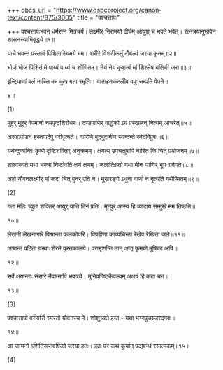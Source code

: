 +++
dbcs_url = "https://www.dsbcproject.org/canon-text/content/875/3005"
title = "पश्चत्तापः"

+++
पश्चत्तापःभवन् धर्मरत्न मित्रचर्य। लक्ष्मीर् निरामयो दीर्घम् आयुश् च भवते भवेत्। रत्नत्रयानुभावेन शासनस्याभिवृद्धये॥१॥

याचे भवन्तं प्रस्तावं पिशितास्थिमये मम। शरीरे विशदीकर्तुं दौर्बल्यं जरया कृतम्॥२॥

भोजं भोजं पिशितं मे पाय्यं पाय्यं च शोणितम्। नेयं नेयं कृशत्वं मां शिश्लेष यक्षिणी जरा॥३॥

इन्द्रियाणां बलं नास्ति मम कुत्र गता स्मृतिः। वाताहतकदलीव वपुः सम्प्रति वेपते॥

४॥

(1)

मुहुर् मुहुर् वेपमानो नम्रपृष्ठशिरोधरः। दण्डपाणिर् वार्द्धको ऽयं प्रस्खलन् नित्यम् आचरेत्॥५॥

असह्यपीडनं हस्तपादेषु वरीवृत्यते। वारिणि बुद्बुदानीव स्यन्दन्ते स्वेदविप्रुषः॥६॥

यथेन्दुकान्तिः कृष्णे दृष्टिशक्तिर् अनुक्रमम्। क्षयत्य् उपचक्षुषापि नास्ति किं चित् प्रयोजनम्॥७॥

शाश्वस्यते यथा भस्त्रा निष्ठीवति क्षणं क्षणम्। जलोत्क्षिप्तो यथा मीनः पाणिर् भूयः प्रवेपते॥८॥

अहो यौवनलक्ष्मीर् मां कदा चित् पुनर् एति न। मुखरङ्गे ऽधुना वाणी न नृत्यति यथेप्सितम्॥९॥

(2)

गता मतिः च्युता शक्तिर् आयुर् याति दिनं प्रति। मृत्युर् आस्यं हि व्यादाय सम्मुखे मम तिष्ठति॥

१०॥

लेखनी लेखनागारे विश्रान्ता फलकोपरि। विप्रहीणा काव्यचिन्ता रेखेव रेखिता जले॥११॥

अश्रान्तं पठिता ग्रन्थाः शेरते पुस्तकालये। परामृशन्ति तान् अद्य कृमयो मूषिका अपि॥

१२॥

सर्वे क्षयान्ताः संसारे नैवात्मापि भवत्रये। मुनिप्रदिष्टकैवल्यम् अक्षयं हि कदा चन॥

१३॥

(3)

पश्चात्तापो वरीवर्त्ति स्मरतो यौवनस्य मे। शोशुच्यते हन्त - यथा भग्नपुच्छजरद्गवः॥

१४॥

आ जन्मनो ऽशितिसप्तवर्षिको जरया हतः। इतः परं कथं कुर्यात् पद्यबन्धं रसात्मकम्॥१५॥

(4)


